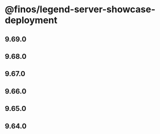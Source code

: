 # @finos/legend-server-showcase-deployment

## 9.69.0

## 9.68.0

## 9.67.0

## 9.66.0

## 9.65.0

## 9.64.0
